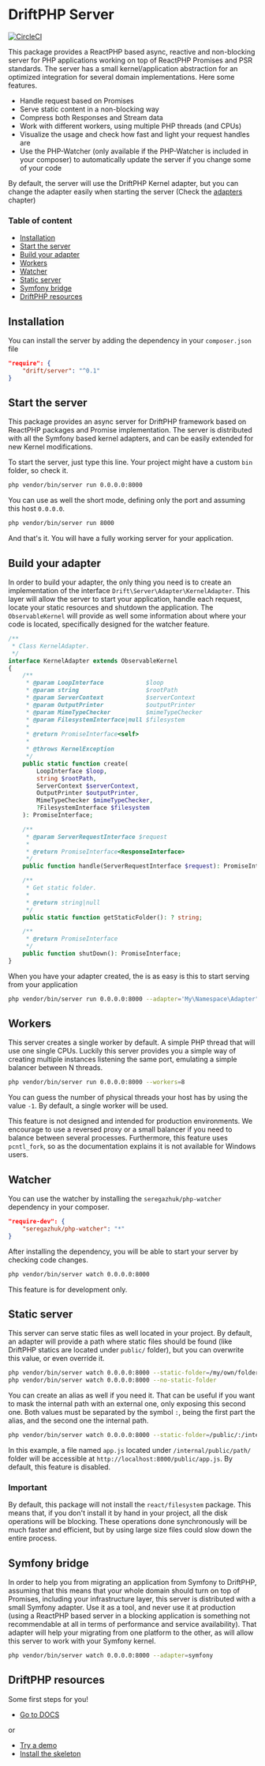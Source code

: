 # DriftPHP Server

[![CircleCI](https://circleci.com/gh/driftphp/server.svg?style=svg)](https://circleci.com/gh/driftphp/server)

This package provides a ReactPHP based async, reactive and non-blocking server
for PHP applications working on top of ReactPHP Promises and PSR standards. The 
server has a small kernel/application abstraction for an optimized integration
for several domain implementations. Here some features.

- Handle request based on Promises
- Serve static content in a non-blocking way
- Compress both Responses and Stream data
- Work with different workers, using multiple PHP threads (and CPUs)
- Visualize the usage and check how fast and light your request handles are
- Use the PHP-Watcher (only available if the PHP-Watcher is included in your 
  composer) to automatically update the server if you change some of your code

By default, the server will use the DriftPHP Kernel adapter, but you can change
the adapter easily when starting the server (Check the [adapters](#build-your-adapter) 
chapter)

### Table of content

- [Installation](#installation)
- [Start the server](#start-the-server)
- [Build your adapter](#build-your-adapter)
- [Workers](#workers)
- [Watcher](#watcher)
- [Static server](#static-server)
- [Symfony bridge](#symfony-bridge)
- [DriftPHP resources](#driftphp-resources)

## Installation

You can install the server by adding the dependency in your `composer.json`
file

```json
"require": {
    "drift/server": "^0.1"
}
```

## Start the server

This package provides an async server for DriftPHP framework based on ReactPHP
packages and Promise implementation. The server is distributed with all the
Symfony based kernel adapters, and can be easily extended for new Kernel
modifications.

To start the server, just type this line. Your project might have a custom `bin`
folder, so check it.

```bash
php vendor/bin/server run 0.0.0.0:8000
```

You can use as well the short mode, defining only the port and assuming this 
host `0.0.0.0`.

```bash
php vendor/bin/server run 8000
```

And that's it. You will have a fully working server for your application.

## Build your adapter

In order to build your adapter, the only thing you need is to create an 
implementation of the interface `Drift\Server\Adapter\KernelAdapter`. This layer
will allow the server to start your application, handle each request, locate
your static resources and shutdown the application. The `ObservableKernel` will
provide as well some information about where your code is located, specifically
designed for the watcher feature.

```php
/**
 * Class KernelAdapter.
 */
interface KernelAdapter extends ObservableKernel
{
    /**
     * @param LoopInterface            $loop
     * @param string                   $rootPath
     * @param ServerContext            $serverContext
     * @param OutputPrinter            $outputPrinter
     * @param MimeTypeChecker          $mimeTypeChecker
     * @param FilesystemInterface|null $filesystem
     *
     * @return PromiseInterface<self>
     *
     * @throws KernelException
     */
    public static function create(
        LoopInterface $loop,
        string $rootPath,
        ServerContext $serverContext,
        OutputPrinter $outputPrinter,
        MimeTypeChecker $mimeTypeChecker,
        ?FilesystemInterface $filesystem
    ): PromiseInterface;

    /**
     * @param ServerRequestInterface $request
     *
     * @return PromiseInterface<ResponseInterface>
     */
    public function handle(ServerRequestInterface $request): PromiseInterface;

    /**
     * Get static folder.
     *
     * @return string|null
     */
    public static function getStaticFolder(): ? string;

    /**
     * @return PromiseInterface
     */
    public function shutDown(): PromiseInterface;
}
```

When you have your adapter created, the is as easy is this to start serving from
your application

```bash
php vendor/bin/server run 0.0.0.0:8000 --adapter='My\Namespace\Adapter"
```

## Workers

This server creates a single worker by default. A simple PHP thread that will 
use one single CPUs. Luckily this server provides you a simple way of creating
multiple instances listening the same port, emulating a simple balancer between
N threads.

```bash
php vendor/bin/server run 0.0.0.0:8000 --workers=8
```

You can guess the number of physical threads your host has by using the value 
`-1`. By default, a single worker will be used.

This feature is not designed and intended for production environments. We 
encourage to use a reversed proxy or a small balancer if you need to balance 
between several processes. Furthermore, this feature uses `pcntl_fork`, so as
the documentation explains it is not available for Windows users.

## Watcher

You can use the watcher by installing the `seregazhuk/php-watcher` dependency
in your composer.

```json
"require-dev": {
    "seregazhuk/php-watcher": "*"
}
```

After installing the dependency, you will be able to start your server by 
checking code changes.

```bash
php vendor/bin/server watch 0.0.0.0:8000
```

This feature is for development only.

## Static server

This server can serve static files as well located in your project. By default,
an adapter will provide a path where static files should be found (like DriftPHP
statics are located under `public/` folder), but you can overwrite this value,
or even override it.

```bash
php vendor/bin/server watch 0.0.0.0:8000 --static-folder=/my/own/folder/
php vendor/bin/server watch 0.0.0.0:8000 --no-static-folder
```

You can create an alias as well if you need it. That can be useful if you want
to mask the internal path with an external one, only exposing this second one.
Both values must be separated by the symbol `:`, being the first part the alias,
and the second one the internal path.

```bash
php vendor/bin/server watch 0.0.0.0:8000 --static-folder=/public/:/internal/public/path
```

In this example, a file named `app.js` located under `/internal/public/path/` 
folder will be accessible at `http://localhost:8000/public/app.js`. By default,
this feature is disabled.

### Important

By default, this package will not install the `react/filesystem` package. This
means that, if you don't install it by hand in your project, all the disk 
operations will be blocking. These operations done synchronously will be much
faster and efficient, but by using large size files could slow down the entire 
process.

## Symfony bridge

In order to help you from migrating an application from Symfony to DriftPHP, 
assuming that this means that your whole domain should turn on top of Promises, 
including your infrastructure layer, this server is distributed with a small
Symfony adapter. Use it as a tool, and never use it at production (using a
ReactPHP based server in a blocking application is something not recommendable
at all in terms of performance and service availability). That adapter will help
your migrating from one platform to the other, as will allow this server to work
with your Symfony kernel.

```bash
php vendor/bin/server watch 0.0.0.0:8000 --adapter=symfony
```

## DriftPHP resources

Some first steps for you!

- [Go to DOCS](https://driftphp.io/#/?id=the-server)

or

- [Try a demo](https://github.com/driftphp/demo)
- [Install the skeleton](https://github.com/driftphp/skeleton)